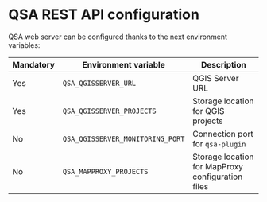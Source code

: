 # QSA REST API configuration

QSA web server can be configured thanks to the next environment variables:

| Mandatory  | Environment variable            |         Description                               |
|------------|---------------------------------|---------------------------------------------------|
| Yes        | `QSA_QGISSERVER_URL`            | QGIS Server URL                                   |
| Yes        | `QSA_QGISSERVER_PROJECTS`       | Storage location for QGIS projects                |
| No         | `QSA_QGISSERVER_MONITORING_PORT`| Connection port for `qsa-plugin`                  |
| No         | `QSA_MAPPROXY_PROJECTS`         | Storage location for MapProxy configuration files |
